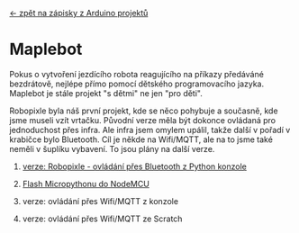 [← zpět na zápisky z Arduino projektů](../index.md)

# Maplebot
Pokus o vytvoření jezdícího robota reagujícího na příkazy předáváné bezdrátově, nejlépe přímo pomocí dětského programovacího jazyka. Maplebot je stále projekt "s dětmi" ne jen "pro děti".

Robopixle byla náš první projekt, kde se něco pohybuje a současně, kde jsme museli vzít vrtačku. Původní verze měla být dokonce ovládaná pro jednoduchost přes infra. Ale infra jsem omylem upálil, takže další v pořadí v krabičce bylo Bluetooth. Cíl je někde na Wifi/MQTT, ale na to jsme také neměli v šuplíku vybavení. To jsou plány na další verze.

1. [verze: Robopixle - ovládání přes Bluetooth z Python konzole](robopixle_bt/robopixle_bt.md)


1. [Flash Micropythonu do NodeMCU](nodemcu_flash_micropython/nodemcu_flash.md)
1. verze: ovládání přes Wifi/MQTT z konzole
1. verze: ovládání přes Wifi/MQTT ze Scratch

